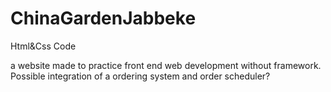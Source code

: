 # ChinaGardenJabbeke
Html&amp;Css Code 

a website made to practice front end web development without framework. Possible integration of a ordering system and order scheduler?

